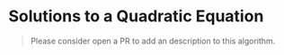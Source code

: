 # Solutions to a Quadratic Equation

>Please consider open a PR to add an description to this algorithm.
